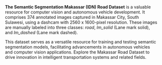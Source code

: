 **The Semantic Segmentation Makassar (IDN) Road Dataset** is a valuable resource for computer vision and autonomous vehicle development. It comprises 374 annotated images captured in Makassar City, South Sulawesi, using a dashcam with 2560 x 1600-pixel resolution. These images are manually labeled into three classes:  *road*, *lm_solid* (Lane mark solid), and *lm_dashed* (Lane mark dashed).

This dataset serves as a versatile resource for training and testing semantic segmentation models, facilitating advancements in autonomous vehicles and computer vision applications. Explore the Makassar Road Dataset to drive innovation in intelligent transportation systems and related fields.
